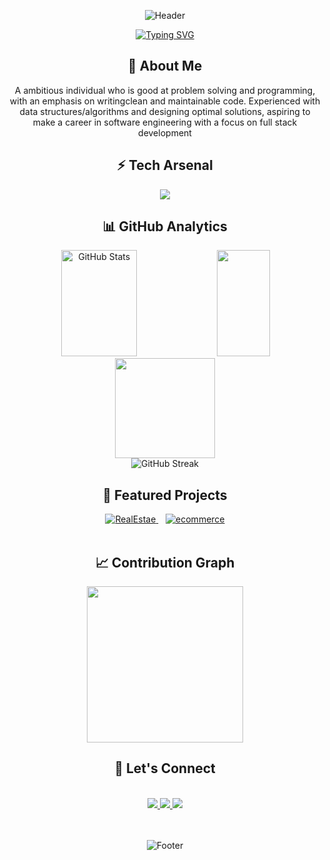 <div align="center">
  
  ![Header](https://capsule-render.vercel.app/api?type=rect&color=0:FF00FF,100:00FFFF&height=140&section=header&text=Hi,%20I'm%20Manish%20Kumar&fontSize=55&animation=twinkling&fontColor=FFFFFF&fontAlignY=30&desc=Fullstack%20Developer%20|%20Backend%20Curious&descAlignY=75&descAlign=50&descSize=25)

</div>

<p align="center">
  <a href="https://git.io/typing-svg">
    <img src="https://readme-typing-svg.demolab.com?font=Fira+Code&weight=600&size=22&duration=4000&pause=1000&color=FF00FF&center=true&vCenter=true&random=false&width=435&lines=Crafting+Digital+Experiences;Problem+Solver;Code+Architect;Innovation+Driver" alt="Typing SVG" />
  </a>
</p>

<h2 align="center">🚀 About Me</h2>
<div align="center">
  <p>
   A ambitious individual who is good at problem solving and programming, with an emphasis on writingclean and maintainable code. Experienced with data structures/algorithms and designing optimal
solutions, aspiring to make a career in software engineering with a focus on full stack development
  </p>
</div>

<h2 align="center">⚡ Tech Arsenal</h2>

<p align="center">
  <img src="https://skillicons.dev/icons?i=html,css,js,ts,react,redux,nodejs,mongodb,express,tailwind,git,postman&perline=6&size=35" />
</p>

<h2 align="center">📊 GitHub Analytics</h2>
<div align="center">
  <img width="49%" height="170px" src="https://github-readme-stats.vercel.app/api?username=manishkmr91234&show_icons=true&count_private=true&hide_border=true&title_color=6FA4FC&icon_color=6FA4FC&text_color=c9d1d9&bg_color=0d1117" alt="GitHub Stats" /> 
  <img width="41%" height="170px" src="https://github-readme-stats.vercel.app/api/top-langs/?username=manishkmr91234&layout=compact&hide_border=true&title_color=6FA4FC&text_color=c9d1d9&bg_color=0d1117" />
</div>

<div align="center">
  <img height="160px" src="https://github-readme-streak-stats.herokuapp.com/?user=manishkmr91234
&theme=tokyonight&hide_border=true" />

</div>
<div align="center">

  

  <img src="https://streak-stats.demolab.com?user=manishkmr91234&theme=radical" alt="GitHub Streak" />

</div>

<h2 align="center">🎯 Featured Projects</h2>

<div align="center">
  <a href="https://github.com/manishkmr1234/real-estate-catalog">
    <img src="https://img.shields.io/badge/🍽️%20RealEstate-A%20real%20estate%20website%20with%20Buying%20 And Selling Property-FF00FF?style=for-the-badge&labelColor=0D1117&logoColor=white" alt="RealEstae" />
  </a>
  &nbsp;&nbsp;
  <a href="https://github.com/manishkmr91234/ecommerce">
    <img src="https://img.shields.io/badge/🧘%20Ecommerce-ecommerce%20%20shopping%20website%20-00FFFF?style=for-the-badge&labelColor=0D1117&logoColor=white" alt="ecommerce" />
  </a>
</div>

<br>


<h2 align="center">📈 Contribution Graph</h2>
<div align="center">
  <img height="250px" src="https://github-readme-activity-graph.vercel.app/graph?username=manishkmr91234&theme=react-dark&hide_border=true&area=true" />
</div>

<h2 align="center">🤝 Let's Connect</h2>
<br>
<div align="center">
  <a href="https://portfoliomkk.netlify.app/">
    <img src="https://img.shields.io/badge/Portfolio-FF5722?style=for-the-badge&logo=google-chrome&logoColor=white" />
  </a>
    <a href="https://www.linkedin.com/in/manish-kumar-b0654b1b7">
    <img src="https://img.shields.io/badge/LinkedIn-0077B5?style=for-the-badge&logo=linkedin&logoColor=white" />
  </a>
  <a href="mailto:manishkmr91234@gmail.com">
    <img src="https://img.shields.io/badge/Gmail-D14836?style=for-the-badge&logo=gmail&logoColor=white" />
  </a>
</div>

<br>

<div align="center">

<br>
  
  ![Footer](https://capsule-render.vercel.app/api?type=rect&color=0:FF00FF,100:00FFFF&height=100&section=footer&text=Thanks%20for%20visiting!&fontSize=40&fontColor=FFFFFF&animation=twinkling&reversal=true)

</div>
